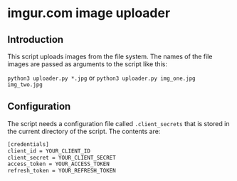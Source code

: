 # imgur.com image uploader
## Introduction
This script uploads images from the file system. The names of the file images are passed as arguments to the script like this:

`python3 uploader.py *.jpg`
or
`python3 uploader.py img_one.jpg img_two.jpg`

## Configuration
The script needs a configuration file called `.client_secrets` that is stored in the current directory of the script. The contents are:
```txt
[credentials]
client_id = YOUR_CLIENT_ID
client_secret = YOUR_CLIENT_SECRET
access_token = YOUR_ACCESS_TOKEN
refresh_token = YOUR_REFRESH_TOKEN
```
